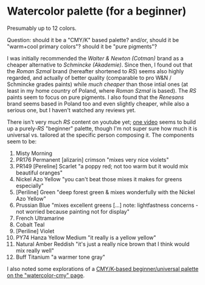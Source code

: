 # Watercolor palette (for a beginner)

Presumably up to 12 colors.

Question: should it be a "CMY/K" based palette?
and/or, should it be "warm+cool primary colors"?
should it be "pure pigments"?

I was initially recommended the _Walter & Newton (Cotman)_ brand
as a cheaper alternative to _Schmincke (Akademie)_.
Since then, I found out that the _Roman Szmal_ brand
(hereafter shortened to _RS_)
seems also highly regarded,
and actually of better quality (comparable to pro W&N / Schmincke grades paints)
while _much cheaper_ than those intial ones
(at least in my home country of Poland,
where _Roman Szmal_ is based).
The _RS_ paints seem to focus on pure pigments.
I also found that the _Renesans_ brand
seems based in Poland too and even slightly cheaper,
while also a serious one,
but I haven't watched any reviews yet.

There isn't very much _RS_ content on youtube yet;
[one video](https://youtu.be/zCU8yMuuAqo?t=1208)
seems to build up a purely-_RS_ "beginner" palette,
though I'm not super sure how much it is universal vs.
tailored at the specific person composing it.
The components seem to be:
 1. Misty Morning
 2. PR176 Permanent \[alizarin] crimson "mixes very nice violets"
 3. PR149 \[Pereline] Scarlet "a poppy red; not too warm but it would mix beautiful oranges"
 4. Nickel Azo Yellow "you can't beat those mixes it makes for greens especially"
 5. \[Periline] Green "deep forest green & mixes wonderfully with the Nickel Azo Yellow"
 6. Prussian Blue "mixes excellent greens \[...] note: lightfastness concerns - not worried because painting not for display"
 7. French Ultramarine
 8. Cobalt Teal
 9. \[Periline] Violet
 10. PY74 Hanza Yellow Medium "it really is a yellow yellow"
 11. Natural Amber Reddish "it's just a really nice brown that I think would mix really well"
 12. Buff Titanium "a warmer tone gray"

I also noted some explorations of a [CMY/K-based beginner/universal palette on the "watercolor-cmy" page](
watercolor-cmy).
